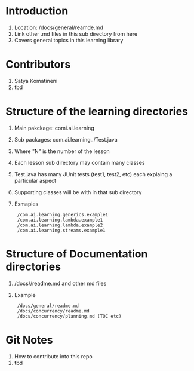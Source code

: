 # Introduction
1. Location: /docs/general/reamde.md
1. Link other .md files in this sub directory from here
1. Covers general topics in this learning library 

# Contributors
1. Satya Komatineni
1. tbd

# Structure of the learning directories
1. Main pakckage: comi.ai.learning
1. Sub packages: com.ai.learning.<module>.<lessonN>/Test.java
1. Where "N" is the number of the lesson
1. Each lesson sub directory may contain many classes
1. Test.java has many JUnit tests (test1, test2, etc) each explaing a particular aspect
1. Supporting classes will be with in that sub directory  
1. Exmaples
		
		/com.ai.learning.generics.example1
		/com.ai.learning.lambda.example1
		/com.ai.learning.lambda.example2
		/com.ai.learning.streams.example1
		
# Structure of Documentation directories
1. /docs/<module>/readme.md and other md files
1. Example

		/docs/general/readme.md
		/docs/concurrency/readme.md
		/docs/concurrency/planning.md (TOC etc)
		


# Git Notes
1. How to contribute into this repo
1. tbd 

